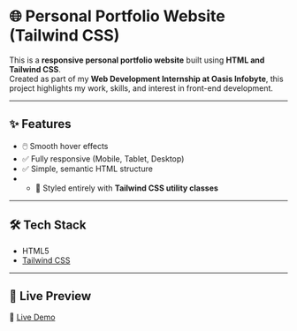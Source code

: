 # 🌐 Personal Portfolio Website (Tailwind CSS)

This is a **responsive personal portfolio website** built using **HTML and Tailwind CSS**.  
Created as part of my **Web Development Internship at Oasis Infobyte**, this project highlights my work, skills, and interest in front-end development.

---

## ✨ Features
- 🖱️ Smooth hover effects
- ✅ Fully responsive (Mobile, Tablet, Desktop)   
- ✅ Simple, semantic HTML structure
- - 🎨 Styled entirely with **Tailwind CSS utility classes**

---

## 🛠️ Tech Stack

- HTML5  
- [Tailwind CSS](https://tailwindcss.com/)  

---

## 🚀 Live Preview

🔗 [Live Demo](https://sujeetkumarr.netlify.app/)



